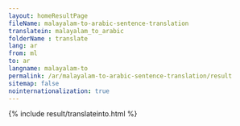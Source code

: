 ```yaml
---
layout: homeResultPage
fileName: malayalam-to-arabic-sentence-translation
translatein: malayalam_to_arabic
folderName : translate
lang: ar
from: ml
to: ar
langname: malayalam-to
permalink: /ar/malayalam-to-arabic-sentence-translation/result
sitemap: false
nointernationalization: true
---
```

{% include result/translateinto.html %}

<script src="/js/result/translation.js" data-foldername="{{page.folderName}}" data-lang="{{page.lang}}"></script>
